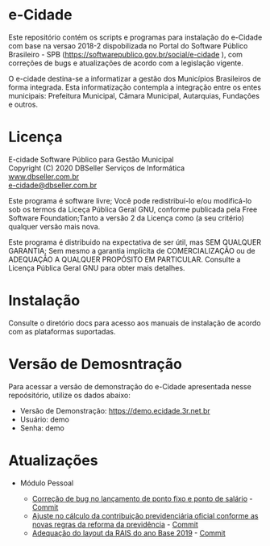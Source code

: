 # e-Cidade

Este repositório contém os scripts e programas para instalação do e-Cidade com base na versao 2018-2 dispobilizada no Portal do Software Público Brasileiro - SPB (https://softwarepublico.gov.br/social/e-cidade
), com correções de bugs e atualizações de acordo com a legislação vigente.

O e-cidade destina-se a informatizar a gestão dos Municípios Brasileiros de forma 
integrada. Esta informatização contempla a integração entre os entes municipais: 
Prefeitura Municipal, Câmara Municipal, Autarquias, Fundações e outros.

# Licença 

E-cidade Software Público para Gestão Municipal                
Copyright (C) 2020  DBSeller Serviços de Informática             
www.dbseller.com.br                     
e-cidade@dbseller.com.br                   
                                                                  
Este programa é software livre; 
Você pode redistribuí-lo e/ou modificá-lo sob os termos da Liceça Pública Geral GNU, conforme publicada pela Free Software Foundation;Tanto a versão 2 da Licença como (a seu critério) qualquer versão mais nova.          
                                                                  
Este programa é distribuido na expectativa de ser útil, mas SEM QUALQUER GARANTIA; 
Sem mesmo a garantia implicíta de COMERCIALIZAÇÃO ou de ADEQUAÇÃO A QUALQUER PROPÓSITO EM PARTICULAR. 
Consulte a Licença Pública Geral GNU para obter mais detalhes.     

# Instalação

Consulte o diretório docs para acesso aos manuais de instalação de acordo com as plataformas suportadas.

# Versão de Demosntração

Para acessar a versão de demonstração do e-Cidade apresentada nesse repoósitório, utilize os dados abaixo:

 - Versão de Demonstração: https://demo.ecidade.3r.net.br
 - Usuário: demo
 - Senha: demo

# Atualizações

* Módulo Pessoal

  - [Correção de bug no lançamento de ponto fixo e ponto de salário](https://github.com/soarescbm/e-cidade/issues/1) - [Commit](https://github.com/soarescbm/e-cidade/commit/8d0ee89844fabac04ba4ce682f546732e2ca4c56)
  - [Ajuste no cálculo da contribuição previdenciária oficial conforme as novas regras da reforma da previdência](https://github.com/soarescbm/e-cidade/issues/3) - [Commit](https://github.com/soarescbm/e-cidade/pull/4/commits/acb28c37fb5a8bc656b11fc333a2a5f67a9d2e15)
  - [Adequação do layout da RAIS do ano Base 2019](https://github.com/soarescbm/e-cidade/issues/6) - [Commit](https://github.com/soarescbm/e-cidade/pull/7/commits)

